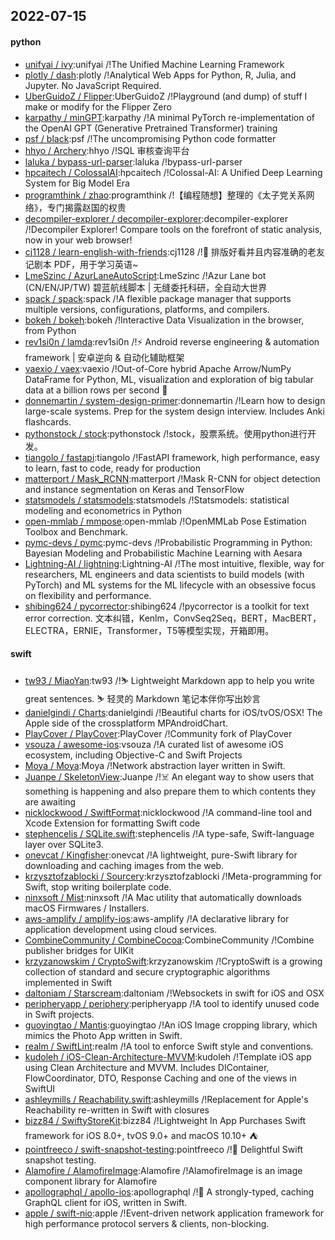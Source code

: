 ## 2022-07-15

#### python
* [unifyai / ivy](https://github.com/unifyai/ivy):unifyai /!The Unified Machine Learning Framework
* [plotly / dash](https://github.com/plotly/dash):plotly /!Analytical Web Apps for Python, R, Julia, and Jupyter. No JavaScript Required.
* [UberGuidoZ / Flipper](https://github.com/UberGuidoZ/Flipper):UberGuidoZ /!Playground (and dump) of stuff I make or modify for the Flipper Zero
* [karpathy / minGPT](https://github.com/karpathy/minGPT):karpathy /!A minimal PyTorch re-implementation of the OpenAI GPT (Generative Pretrained Transformer) training
* [psf / black](https://github.com/psf/black):psf /!The uncompromising Python code formatter
* [hhyo / Archery](https://github.com/hhyo/Archery):hhyo /!SQL 审核查询平台
* [laluka / bypass-url-parser](https://github.com/laluka/bypass-url-parser):laluka /!bypass-url-parser
* [hpcaitech / ColossalAI](https://github.com/hpcaitech/ColossalAI):hpcaitech /!Colossal-AI: A Unified Deep Learning System for Big Model Era
* [programthink / zhao](https://github.com/programthink/zhao):programthink /!【编程随想】整理的《太子党关系网络》，专门揭露赵国的权贵
* [decompiler-explorer / decompiler-explorer](https://github.com/decompiler-explorer/decompiler-explorer):decompiler-explorer /!Decompiler Explorer! Compare tools on the forefront of static analysis, now in your web browser!
* [cj1128 / learn-english-with-friends](https://github.com/cj1128/learn-english-with-friends):cj1128 /!🎉
排版好看并且内容准确的老友记剧本 PDF，用于学习英语~
* [LmeSzinc / AzurLaneAutoScript](https://github.com/LmeSzinc/AzurLaneAutoScript):LmeSzinc /!Azur Lane bot (CN/EN/JP/TW) 碧蓝航线脚本 | 无缝委托科研，全自动大世界
* [spack / spack](https://github.com/spack/spack):spack /!A flexible package manager that supports multiple versions, configurations, platforms, and compilers.
* [bokeh / bokeh](https://github.com/bokeh/bokeh):bokeh /!Interactive Data Visualization in the browser, from Python
* [rev1si0n / lamda](https://github.com/rev1si0n/lamda):rev1si0n /!⚡️
Android reverse engineering & automation framework | 安卓逆向 & 自动化辅助框架
* [vaexio / vaex](https://github.com/vaexio/vaex):vaexio /!Out-of-Core hybrid Apache Arrow/NumPy DataFrame for Python, ML, visualization and exploration of big tabular data at a billion rows per second
🚀
* [donnemartin / system-design-primer](https://github.com/donnemartin/system-design-primer):donnemartin /!Learn how to design large-scale systems. Prep for the system design interview. Includes Anki flashcards.
* [pythonstock / stock](https://github.com/pythonstock/stock):pythonstock /!stock，股票系统。使用python进行开发。
* [tiangolo / fastapi](https://github.com/tiangolo/fastapi):tiangolo /!FastAPI framework, high performance, easy to learn, fast to code, ready for production
* [matterport / Mask_RCNN](https://github.com/matterport/Mask_RCNN):matterport /!Mask R-CNN for object detection and instance segmentation on Keras and TensorFlow
* [statsmodels / statsmodels](https://github.com/statsmodels/statsmodels):statsmodels /!Statsmodels: statistical modeling and econometrics in Python
* [open-mmlab / mmpose](https://github.com/open-mmlab/mmpose):open-mmlab /!OpenMMLab Pose Estimation Toolbox and Benchmark.
* [pymc-devs / pymc](https://github.com/pymc-devs/pymc):pymc-devs /!Probabilistic Programming in Python: Bayesian Modeling and Probabilistic Machine Learning with Aesara
* [Lightning-AI / lightning](https://github.com/Lightning-AI/lightning):Lightning-AI /!The most intuitive, flexible, way for researchers, ML engineers and data scientists to build models (with PyTorch) and ML systems for the ML lifecycle with an obsessive focus on flexibility and performance.
* [shibing624 / pycorrector](https://github.com/shibing624/pycorrector):shibing624 /!pycorrector is a toolkit for text error correction. 文本纠错，Kenlm，ConvSeq2Seq，BERT，MacBERT，ELECTRA，ERNIE，Transformer，T5等模型实现，开箱即用。

#### swift
* [tw93 / MiaoYan](https://github.com/tw93/MiaoYan):tw93 /!⛷
Lightweight Markdown app to help you write great sentences.
⛷
轻灵的 Markdown 笔记本伴你写出妙言
* [danielgindi / Charts](https://github.com/danielgindi/Charts):danielgindi /!Beautiful charts for iOS/tvOS/OSX! The Apple side of the crossplatform MPAndroidChart.
* [PlayCover / PlayCover](https://github.com/PlayCover/PlayCover):PlayCover /!Community fork of PlayCover
* [vsouza / awesome-ios](https://github.com/vsouza/awesome-ios):vsouza /!A curated list of awesome iOS ecosystem, including Objective-C and Swift Projects
* [Moya / Moya](https://github.com/Moya/Moya):Moya /!Network abstraction layer written in Swift.
* [Juanpe / SkeletonView](https://github.com/Juanpe/SkeletonView):Juanpe /!☠️
An elegant way to show users that something is happening and also prepare them to which contents they are awaiting
* [nicklockwood / SwiftFormat](https://github.com/nicklockwood/SwiftFormat):nicklockwood /!A command-line tool and Xcode Extension for formatting Swift code
* [stephencelis / SQLite.swift](https://github.com/stephencelis/SQLite.swift):stephencelis /!A type-safe, Swift-language layer over SQLite3.
* [onevcat / Kingfisher](https://github.com/onevcat/Kingfisher):onevcat /!A lightweight, pure-Swift library for downloading and caching images from the web.
* [krzysztofzablocki / Sourcery](https://github.com/krzysztofzablocki/Sourcery):krzysztofzablocki /!Meta-programming for Swift, stop writing boilerplate code.
* [ninxsoft / Mist](https://github.com/ninxsoft/Mist):ninxsoft /!A Mac utility that automatically downloads macOS Firmwares / Installers.
* [aws-amplify / amplify-ios](https://github.com/aws-amplify/amplify-ios):aws-amplify /!A declarative library for application development using cloud services.
* [CombineCommunity / CombineCocoa](https://github.com/CombineCommunity/CombineCocoa):CombineCommunity /!Combine publisher bridges for UIKit
* [krzyzanowskim / CryptoSwift](https://github.com/krzyzanowskim/CryptoSwift):krzyzanowskim /!CryptoSwift is a growing collection of standard and secure cryptographic algorithms implemented in Swift
* [daltoniam / Starscream](https://github.com/daltoniam/Starscream):daltoniam /!Websockets in swift for iOS and OSX
* [peripheryapp / periphery](https://github.com/peripheryapp/periphery):peripheryapp /!A tool to identify unused code in Swift projects.
* [guoyingtao / Mantis](https://github.com/guoyingtao/Mantis):guoyingtao /!An iOS Image cropping library, which mimics the Photo App written in Swift.
* [realm / SwiftLint](https://github.com/realm/SwiftLint):realm /!A tool to enforce Swift style and conventions.
* [kudoleh / iOS-Clean-Architecture-MVVM](https://github.com/kudoleh/iOS-Clean-Architecture-MVVM):kudoleh /!Template iOS app using Clean Architecture and MVVM. Includes DIContainer, FlowCoordinator, DTO, Response Caching and one of the views in SwiftUI
* [ashleymills / Reachability.swift](https://github.com/ashleymills/Reachability.swift):ashleymills /!Replacement for Apple's Reachability re-written in Swift with closures
* [bizz84 / SwiftyStoreKit](https://github.com/bizz84/SwiftyStoreKit):bizz84 /!Lightweight In App Purchases Swift framework for iOS 8.0+, tvOS 9.0+ and macOS 10.10+
⛺
* [pointfreeco / swift-snapshot-testing](https://github.com/pointfreeco/swift-snapshot-testing):pointfreeco /!📸
Delightful Swift snapshot testing.
* [Alamofire / AlamofireImage](https://github.com/Alamofire/AlamofireImage):Alamofire /!AlamofireImage is an image component library for Alamofire
* [apollographql / apollo-ios](https://github.com/apollographql/apollo-ios):apollographql /!📱
A strongly-typed, caching GraphQL client for iOS, written in Swift.
* [apple / swift-nio](https://github.com/apple/swift-nio):apple /!Event-driven network application framework for high performance protocol servers & clients, non-blocking.
